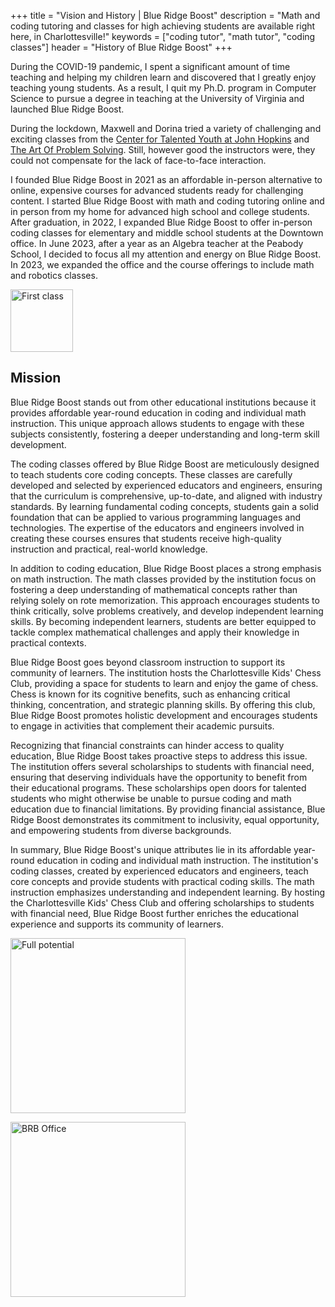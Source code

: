 +++
title = "Vision and History | Blue Ridge Boost"
description = "Math and coding tutoring and classes for high achieving students are available right here, in Charlottesville!"
keywords = ["coding tutor", "math tutor", "coding classes"]
header = "History of Blue Ridge Boost"
+++

<div class="container"> 
    <div class="row">
        <div class="col-8">
            <p>During the COVID-19 pandemic, I spent a significant amount of time teaching and helping my children learn and discovered that I greatly enjoy teaching young students. As a result, I quit my Ph.D. program in Computer Science to pursue a degree in teaching at the University of Virginia and launched Blue Ridge Boost. </p>
            <p>During the lockdown, Maxwell and Dorina tried a variety of challenging and exciting classes from the <a href="https://cty.jhu.edu/">Center for Talented Youth at John Hopkins</a> and <a href="https://artofproblemsolving.com/">The Art Of Problem Solving</a>. Still, however good the instructors were, they could not compensate for the lack of face-to-face interaction.</p>
            <p>I founded Blue Ridge Boost in 2021 as an affordable in-person alternative to online, expensive courses for advanced students ready for challenging content. I started Blue Ridge Boost with math and coding tutoring online and in person from my home for advanced high school and college students. After graduation, in 2022, I expanded Blue Ridge Boost to offer in-person coding classes for elementary and middle school students at the Downtown office. In June 2023, after a year as an Algebra teacher at the Peabody School, I decided to focus all my attention and energy on Blue Ridge Boost. In 2023, we expanded the office and the course offerings to include math and robotics classes.
            </p>
        </div>
        <div class="col-4 justify-middle">
            <img src="/images/firstclass.webp"
                alt="First class" 
                class="img-fluid" 
                height="100px" >
        </div>
    <div>
    <div class="row">
        <div class="col-12">
            <h2>Mission</h2>
            <p>Blue Ridge Boost stands out from other educational institutions because it provides affordable year-round education in coding and individual math instruction. This unique approach allows students to engage with these subjects consistently, fostering a deeper understanding and long-term skill development.</p><p>
            The coding classes offered by Blue Ridge Boost are meticulously designed to teach students core coding concepts. These classes are carefully developed and selected by experienced educators and engineers, ensuring that the curriculum is comprehensive, up-to-date, and aligned with industry standards. By learning fundamental coding concepts, students gain a solid foundation that can be applied to various programming languages and technologies. The expertise of the educators and engineers involved in creating these courses ensures that students receive high-quality instruction and practical, real-world knowledge.</p><p>
            In addition to coding education, Blue Ridge Boost places a strong emphasis on math instruction. The math classes provided by the institution focus on fostering a deep understanding of mathematical concepts rather than relying solely on rote memorization. This approach encourages students to think critically, solve problems creatively, and develop independent learning skills. By becoming independent learners, students are better equipped to tackle complex mathematical challenges and apply their knowledge in practical contexts.</p><p>
            Blue Ridge Boost goes beyond classroom instruction to support its community of learners. The institution hosts the Charlottesville Kids' Chess Club, providing a space for students to learn and enjoy the game of chess. Chess is known for its cognitive benefits, such as enhancing critical thinking, concentration, and strategic planning skills. By offering this club, Blue Ridge Boost promotes holistic development and encourages students to engage in activities that complement their academic pursuits.</p><p>
            Recognizing that financial constraints can hinder access to quality education, Blue Ridge Boost takes proactive steps to address this issue. The institution offers several scholarships to students with financial need, ensuring that deserving individuals have the opportunity to benefit from their educational programs. These scholarships open doors for talented students who might otherwise be unable to pursue coding and math education due to financial limitations. By providing financial assistance, Blue Ridge Boost demonstrates its commitment to inclusivity, equal opportunity, and empowering students from diverse backgrounds.</p><p>
            In summary, Blue Ridge Boost's unique attributes lie in its affordable year-round education in coding and individual math instruction. The institution's coding classes, created by experienced educators and engineers, teach core concepts and provide students with practical coding skills. The math instruction emphasizes understanding and independent learning. By hosting the Charlottesville Kids' Chess Club and offering scholarships to students with financial need, Blue Ridge Boost further enriches the educational experience and supports its community of learners.
            </p>
        </div>
    </div>
    <div class="row">
        <div class="col-6">
            <img src="/images/fullpotential280.webp" 
            alt="Full potential"
            height="280px">
            <p></p>
        </div>
        <div class="col-6">
            <img src="/images/opening-brb-280.webp" class="img-fluid" height="280px" alt="BRB Office">
            <p></p>
        </div>
    </div>
</div>